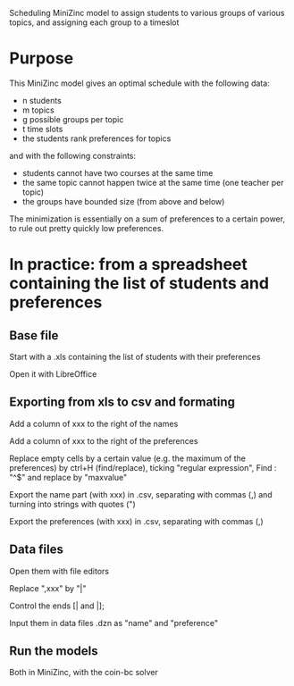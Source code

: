 
Scheduling MiniZinc model to assign students to various groups of various topics, and assigning each group to a timeslot

# Purpose

This MiniZinc model gives an optimal schedule with the following data:

- n students
- m topics
- g possible groups per topic
- t time slots
- the students rank preferences for topics

and with the following constraints: 

- students cannot have two courses at the same time
- the same topic cannot happen twice at the same time (one teacher per topic)
- the groups have bounded size (from above and below)

The minimization is essentially on a sum of preferences to a certain power, to rule out pretty quickly low preferences. 

# In practice: from a spreadsheet containing the list of students and preferences

## Base file

Start with a .xls containing the list of students with their preferences

Open it with LibreOffice

## Exporting from xls to csv and formating

Add a column of xxx to the right of the names

Add a column of xxx to the right of the preferences

Replace empty cells by a certain value (e.g. the maximum of the preferences) by ctrl+H (find/replace), ticking "regular expression", Find : "^$" and replace by "maxvalue"

Export the name part (with xxx) in .csv, separating with commas (,) and turning into strings with quotes (")

Export the preferences (with xxx) in .csv, separating with commas (,)

## Data files

Open them with file editors

Replace ",xxx" by "|"

Control the ends [| and |];

Input them in data files .dzn as "name" and "preference"

## Run the models

Both in MiniZinc, with the coin-bc solver
